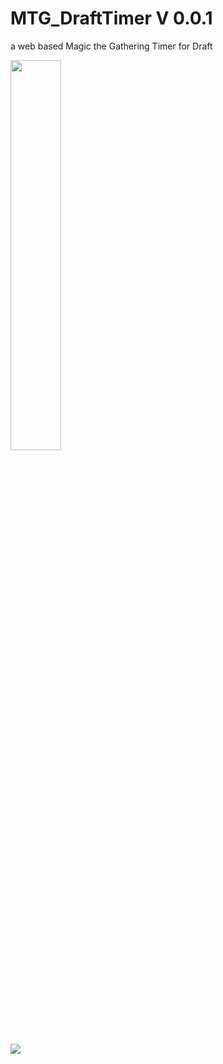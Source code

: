 # MTG_DraftTimer V 0.0.1
 a web based Magic the Gathering Timer for Draft 

<img src="https://app.milanote.com/media/p/images/1QemEr1VU5kd5d/gMu/image.png" width="40%">

![](ReadmeAssets/DraftTimerLogo.png )







 
